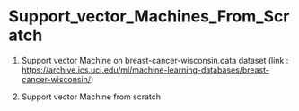 # Support_vector_Machines_From_Scratch

1. Support vector Machine on breast-cancer-wisconsin.data dataset (link : https://archive.ics.uci.edu/ml/machine-learning-databases/breast-cancer-wisconsin/)

2. Support vector Machine from scratch
